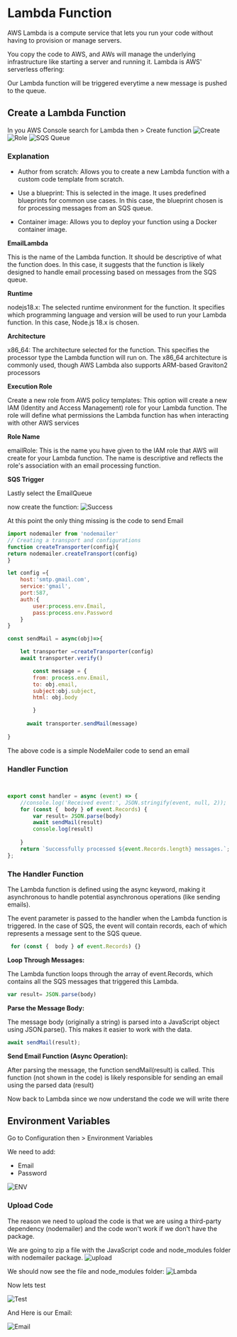 # Lambda Function

AWS Lambda is a compute service that lets you run your code without having
to provision or manage servers.

You copy the code to AWS, and AWs will manage
the underlying infrastructure like starting a server and running it. 
Lambda is AWS' serverless offering:

Our Lambda function will be triggered everytime a new message is pushed to the queue.


## Create a Lambda Function

In you AWS Console search for Lambda then > Create function
<img alt="Create" src="image_9.png"/>
<img alt="Role" src="image_10.png"/>
<img alt="SQS Queue" src="image_11.png"/>
### Explanation

- Author from scratch: Allows you to create a new Lambda function with a custom code template from 
scratch.
- Use a blueprint: This is selected in the image. It uses predefined blueprints for common use cases. 
In this case, the blueprint chosen is for processing messages from an SQS queue.

- Container image: Allows you to deploy your function using a Docker container image.

**EmailLambda**

This is the name of the Lambda function. It should be descriptive of what the function does. In this case, it suggests that the function is likely designed to handle email processing based on messages from the SQS queue.

**Runtime**

nodejs18.x: The selected runtime environment for the function. It specifies which programming language and version will be used to run your Lambda function. In this case, Node.js 18.x is chosen.

**Architecture**

x86_64: The architecture selected for the function. This specifies the processor type the Lambda function will run on. The x86_64 architecture is commonly used, though AWS Lambda also supports ARM-based Graviton2 processors

**Execution Role**

Create a new role from AWS policy templates: This option will create a new IAM (Identity and Access Management) role for your Lambda function. The role will define what permissions the Lambda function has when interacting with other AWS services

**Role Name**

emailRole: This is the name you have given to the IAM role that AWS will create for your Lambda function. The name is descriptive and reflects the role's association with an email processing function.

**SQS Trigger**

Lastly select the EmailQueue

now create the function:
![Success](image_12.png)


<tip>
At this point the only thing missing is the code to send Email
</tip>

```Javascript
import nodemailer from 'nodemailer'
// Creating a transport and configurations
function createTransporter(config){
return nodemailer.createTransport(config)
}

let config ={
    host:'smtp.gmail.com',
    service:'gmail',
    port:587,
    auth:{
        user:process.env.Email,
        pass:process.env.Password
    }
}

const sendMail = async(obj)=>{

    let transporter =createTransporter(config)
    await transporter.verify()

        const message = {
        from: process.env.Email,
        to: obj.email,
        subject:obj.subject,
        html: obj.body

        }
 
      await transporter.sendMail(message)
   
}

```

The above code is a simple NodeMailer code to send an email

### Handler Function

```Javascript


export const handler = async (event) => {
    //console.log('Received event:', JSON.stringify(event, null, 2));
    for (const {  body } of event.Records) {
        var result= JSON.parse(body)
        await sendMail(result)
        console.log(result)
      
    }
    return `Successfully processed ${event.Records.length} messages.`;
};


```

### The Handler Function

The Lambda function is defined using the async keyword,
making it asynchronous to handle potential asynchronous operations (like sending emails).

The event parameter is passed to the handler when the Lambda function is triggered. 
In the case of SQS, the event will contain records, each of which represents a message
sent to the SQS queue.


```Javascript
 for (const {  body } of event.Records) {}
```
**Loop Through Messages:**

The Lambda function loops through the array of event.Records, 
which contains all the SQS messages that triggered this Lambda.

```Javascript
var result= JSON.parse(body)
```
**Parse the Message Body:**

The message body (originally a string) is parsed into a JavaScript object using JSON.parse(). 
This makes it easier to work with the data.

```Javascript
await sendMail(result);
```
**Send Email Function (Async Operation):**

After parsing the message, the function sendMail(result) is called. This function (not shown in the code) is likely responsible 
for sending an email using the parsed data (result)

<tip>
Now back to Lambda since we now understand the code we will write there 
</tip>

## Environment Variables
Go to Configuration then > Environment Variables

We need to add:
- Email
- Password

![ENV](image_13.png)


### Upload Code 

The reason we need to upload the code is that we are using a third-party dependency (nodemailer)
and the code won't work if we don't have the package.

We are going to zip a file with the JavaScript code and node_modules folder with nodemailer package.
<img alt="upload" src="image_14.png"/>

We should now see the file and node_modules folder:
<img alt="Lambda" src="image_15.png"/>

Now lets test

![Test](image_16.png)

And Here is our Email:

![Email](image_17.png)
